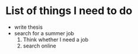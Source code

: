 # List of things I need to do
* write thesis
* search for a summer job
  1. Think whether I need a job
  2. search online
